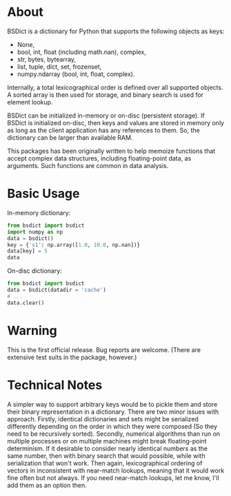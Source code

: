 # About
BSDict is a dictionary for Python that supports the following objects as keys:

* None,
* bool, int, float (including math.nan), complex,
* str, bytes, bytearray,
* list, tuple, dict, set, frozenset,
* numpy.ndarray (bool, int, float, complex).

Internally, a total lexicographical order is defined over all supported objects. A sorted array is then used for storage, and binary search is used for element lookup.

BSDict can be initialized in-memory or on-disc (persistent storage). If BSDict is initialized on-disc, then keys and values are stored in memory only as long as the client application has any references to them. So, the dictionary can be larger than available RAM.

This packages has been originally written to help memoize functions that accept complex data structures, including floating-point data, as arguments. Such functions are common in data analysis.

# Basic Usage

In-memory dictionary:

```python
from bsdict import bsdict
import numpy as np
data = bsdict()
key = {'s1': np.array([1.0, 10.0, np.nan])}
data[key] = 5
data
```

On-disc dictionary:

```python
from bsdict import bsdict
data = bsdict(datadir = 'cache')
# ...
data.clear()
```

# Warning

This is the first official release. Bug reports are welcome. (There are extensive test suits in the package, however.)

# Technical Notes

A simpler way to support arbitrary keys would be to pickle them and store their binary representation in a dictionary. There are two minor issues with approach. Firstly, identical dictionaries and sets might be serialized differently depending on the order in which they were composed (So they need to be recursively sorted). Secondly, numerical algorithms than run on multiple processes or on multiple machines might break floating-point determinism. If it desirable to consider nearly identical numbers as the same number, then with binary search that would possible, while with serialization that won't work. Then again, lexicographical ordering of vectors in inconsistent with near-match lookups, meaning that it would work fine often but not always. If you need near-match lookups, let me know, I'll add them as an option then.
